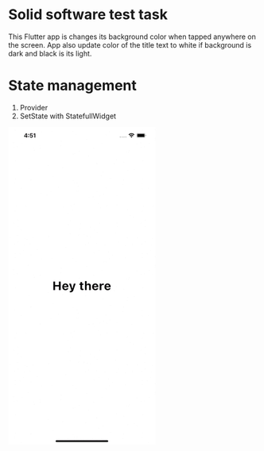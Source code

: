 # Solid software test task
This Flutter app is changes its background color when tapped anywhere on the screen.
App also update color of the title text to white if background is dark and black is its light.

# State management
1. Provider
2. SetState with StatefullWidget

![image](https://github.com/hasnolife/solid_task/blob/master/test.gif)